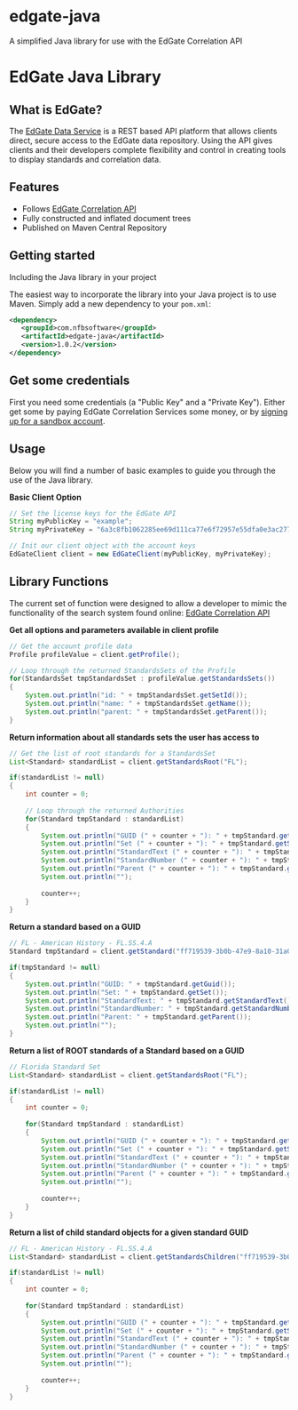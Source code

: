 # edgate-java
A simplified Java library for use with the EdGate Correlation API

# EdGate Java Library

## What is EdGate?

The [EdGate Data Service](http://correlation.edgate.com/api/docs) is a REST based API platform that allows clients direct, secure access to the EdGate data repository. Using the API gives clients and their developers complete flexibility and control in creating tools to display standards and correlation data.

Features
--------

  * Follows [EdGate Correlation API](http://correlation.edgate.com/api/docs)
  * Fully constructed and inflated document trees
  * Published on Maven Central Repository

Getting started
---------------
Including the Java library in your project

The easiest way to incorporate the library into your Java project is to use Maven. Simply add a new dependency to your `pom.xml`:

```xml
<dependency>
   <groupId>com.nfbsoftware</groupId>
   <artifactId>edgate-java</artifactId>
   <version>1.0.2</version>
</dependency>
```

Get some credentials
-----

First you need some credentials (a "Public Key" and a "Private Key").  Either get some by paying EdGate Correlation Services some money, or by [signing up for a sandbox account](http://correlation.edgate.com/products_services/samples.html).


Usage
-----
Below you will find a number of basic examples to guide you through the use of the Java library.

**Basic Client Option**

```java
// Set the license keys for the EdGate API
String myPublicKey = "example";
String myPrivateKey = "6a3c8fb1062285ee69d111ca77e6f72957e55dfa0e3ac277a5a5ef82c7ba6208";

// Init our client object with the account keys
EdGateClient client = new EdGateClient(myPublicKey, myPrivateKey);
```

Library Functions
-----
The current set of function were designed to allow a developer to mimic the functionality of the search system found online: [EdGate Correlation API](http://api.edgate.com/navigate/)

**Get all options and parameters available in client profile**

```java	
// Get the account profile data
Profile profileValue = client.getProfile();

// Loop through the returned StandardsSets of the Profile
for(StandardsSet tmpStandardsSet : profileValue.getStandardsSets())
{
	System.out.println("id: " + tmpStandardsSet.getSetId());
	System.out.println("name: " + tmpStandardsSet.getName());
	System.out.println("parent: " + tmpStandardsSet.getParent());
}
```

**Return information about all standards sets the user has access to**

```java	
// Get the list of root standards for a StandardsSet
List<Standard> standardList = client.getStandardsRoot("FL");

if(standardList != null)
{
	int counter = 0;
	
	// Loop through the returned Authorities
	for(Standard tmpStandard : standardList)
	{
		System.out.println("GUID (" + counter + "): " + tmpStandard.getGuid());
		System.out.println("Set (" + counter + "): " + tmpStandard.getSet());
		System.out.println("StandardText (" + counter + "): " + tmpStandard.getStandardText());
		System.out.println("StandardNumber (" + counter + "): " + tmpStandard.getStandardNumber());
		System.out.println("Parent (" + counter + "): " + tmpStandard.getParent());
		System.out.println("");
		
		counter++;
	}
}
```

**Return a standard based on a GUID**

```java	
// FL - American History - FL.SS.4.A
Standard tmpStandard = client.getStandard("ff719539-3b0b-47e9-8a10-31a03cb066f1");

if(tmpStandard != null)
{
	System.out.println("GUID: " + tmpStandard.getGuid());
	System.out.println("Set: " + tmpStandard.getSet());
	System.out.println("StandardText: " + tmpStandard.getStandardText());
	System.out.println("StandardNumber: " + tmpStandard.getStandardNumber());
	System.out.println("Parent: " + tmpStandard.getParent());
	System.out.println("");
}
```

**Return a list of ROOT standards of a Standard based on a GUID**

```java	
// FLorida Standard Set
List<Standard> standardList = client.getStandardsRoot("FL");

if(standardList != null)
{
	int counter = 0;
	
	for(Standard tmpStandard : standardList)
	{
		System.out.println("GUID (" + counter + "): " + tmpStandard.getGuid());
		System.out.println("Set (" + counter + "): " + tmpStandard.getSet());
		System.out.println("StandardText (" + counter + "): " + tmpStandard.getStandardText());
		System.out.println("StandardNumber (" + counter + "): " + tmpStandard.getStandardNumber());
		System.out.println("Parent (" + counter + "): " + tmpStandard.getParent());
		System.out.println("");
		
		counter++;
	}
}
```

**Return a list of child standard objects for a given standard GUID**

```java	
// FL - American History - FL.SS.4.A
List<Standard> standardList = client.getStandardsChildren("ff719539-3b0b-47e9-8a10-31a03cb066f1");

if(standardList != null)
{
	int counter = 0;
	
	for(Standard tmpStandard : standardList)
	{
		System.out.println("GUID (" + counter + "): " + tmpStandard.getGuid());
		System.out.println("Set (" + counter + "): " + tmpStandard.getSet());
		System.out.println("StandardText (" + counter + "): " + tmpStandard.getStandardText());
		System.out.println("StandardNumber (" + counter + "): " + tmpStandard.getStandardNumber());
		System.out.println("Parent (" + counter + "): " + tmpStandard.getParent());
		System.out.println("");
		
		counter++;
	}
}
```